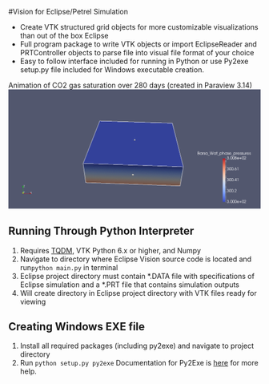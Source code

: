 
#Vision for Eclipse/Petrel Simulation
* Create VTK structured grid objects for more customizable visualizations than out of the box Eclipse
* Full program package to write VTK objects or import EclipseReader and PRTController objects to parse file into visual file format of your choice
* Easy to follow interface included for running in Python or use Py2exe setup.py file included for Windows executable creation.


Animation of CO2 gas saturation over 280 days (created in Paraview 3.14)
![](animation.gif)


## Running Through Python Interpreter
1. Requires [TQDM](https://github.com/noamraph/tqdm), VTK Python 6.x or higher, and Numpy
2. Navigate to directory where Eclipse Vision source code is located and run```python main.py``` in terminal
3. Eclipse project directory must contain \*.DATA file with specifications of Eclipse simulation and a \*.PRT file that contains simulation outputs
4. Will create directory in Eclipse project directory with VTK files ready for viewing

## Creating Windows EXE file
1. Install all required packages (including py2exe) and navigate to project directory
2. Run ```python setup.py py2exe``` Documentation for Py2Exe is [here](http://www.py2exe.org/index.cgi/Tutorial) for more help.
